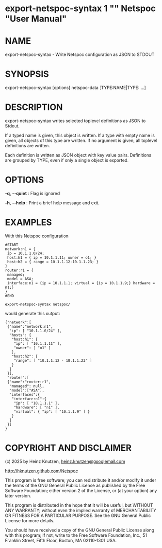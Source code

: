 # export-netspoc-syntax 1 "" Netspoc "User Manual"

# NAME

export-netspoc-syntax - Write Netspoc configuration as JSON to STDOUT

# SYNOPSIS

export-netspoc-syntax [options] netspoc-data [TYPE:NAME|TYPE: ...]

# DESCRIPTION

export-netspoc-syntax writes selected toplevel definitions as JSON to Stdout.

If a typed name is given, this object is written.
If a type with empty name is given, all objects of this type are written.
If no argument is given, all toplevel definitions are written.

Each definition is written as JSON object with key value pairs.
Definitions are grouped by TYPE, even if only a single object is exported.

# OPTIONS

**-q**, **--quiet**
:   Flag is ignored

**-h**, **--help**
:   Print a brief help message and exit.

# EXAMPLES

With this Netspoc configuration

    #START
    network:n1 = {
     ip = 10.1.1.0/24;
     host:h1 = { ip = 10.1.1.11; owner = o1; }
     host:h2 = { range = 10.1.1.12-10.1.1.23; }
    }
    router:r1 = {
     managed;
     model = ASA;
     interface:n1 = {ip = 10.1.1.1; virtual = {ip = 10.1.1.9;} hardware = n1;}
    }
    #END

`export-netspoc-syntax netspoc/`

would generate this output:

    {"network":[
     {"name":"network:n1",
      "ip": [ "10.1.1.0/24" ],
      "hosts": {
       "host:h1": {
        "ip": [ "10.1.1.11" ],
        "owner": [ "o1" ]
       },
       "host:h2": {
        "range": [ "10.1.1.12 - 10.1.1.23" ]
       }
      }
     }],
     "router":[
     {"name":"router:r1",
      "managed": null,
      "model":["ASA"],
      "interfaces":{
       "interface:n1":{
        "ip": [ "10.1.1.1" ],
        "hardware": [ "n1" ],
        "virtual": { "ip": [ "10.1.1.9" ] }
       }
      }
     }]
    }

# COPYRIGHT AND DISCLAIMER

(c) 2025 by Heinz Knutzen, heinz.knutzen@googlemail.com

http://hknutzen.github.com/Netspoc

This program is free software; you can redistribute it and/or modify
it under the terms of the GNU General Public License as published by
the Free Software Foundation; either version 2 of the License, or
(at your option) any later version.

This program is distributed in the hope that it will be useful,
but WITHOUT ANY WARRANTY; without even the implied warranty of
MERCHANTABILITY OR FITNESS FOR A PARTICULAR PURPOSE.  See the
GNU General Public License for more details.

You should have received a copy of the GNU General Public License along
with this program; if not, write to the Free Software Foundation, Inc.,
51 Franklin Street, Fifth Floor, Boston, MA 02110-1301 USA.
